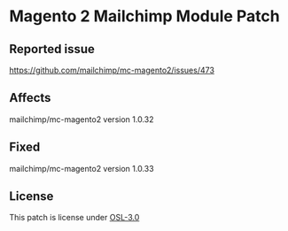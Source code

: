 # Magento 2 Mailchimp Module Patch

## Reported issue
https://github.com/mailchimp/mc-magento2/issues/473

## Affects
mailchimp/mc-magento2 version 1.0.32

## Fixed
mailchimp/mc-magento2 version 1.0.33

## License
This patch is license under [OSL-3.0](./LICENSE)